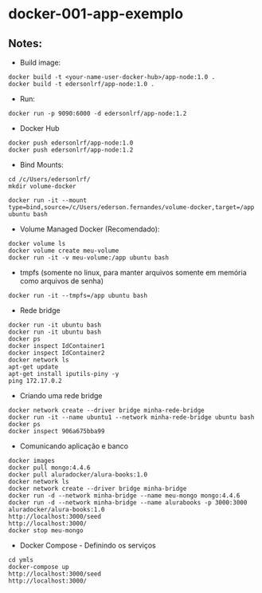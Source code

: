 # docker-001-app-exemplo

## Notes:

- Build image:

```
docker build -t <your-name-user-docker-hub>/app-node:1.0 .
docker build -t edersonlrf/app-node:1.0 .
```

- Run:

```
docker run -p 9090:6000 -d edersonlrf/app-node:1.2
```

- Docker Hub

```
docker push edersonlrf/app-node:1.0
docker push edersonlrf/app-node:1.2
```

- Bind Mounts:

```
cd /c/Users/edersonlrf/
mkdir volume-docker

docker run -it --mount type=bind,source=/c/Users/ederson.fernandes/volume-docker,target=/app ubuntu bash
```

- Volume Managed Docker (Recomendado):

```
docker volume ls
docker volume create meu-volume
docker run -it -v meu-volume:/app ubuntu bash
```

- tmpfs (somente no linux, para manter arquivos somente em memória como arquivos de senha)

```
docker run -it --tmpfs=/app ubuntu bash
```

- Rede bridge

```
docker run -it ubuntu bash
docker run -it ubuntu bash
docker ps
docker inspect IdContainer1
docker inspect IdContainer2
docker network ls
apt-get update
apt-get install iputils-piny -y
ping 172.17.0.2
```

- Criando uma rede bridge

```
docker network create --driver bridge minha-rede-bridge
docker run -it --name ubuntu1 --network minha-rede-bridge ubuntu bash
docker ps
docker inspect 906a675bba99
```

- Comunicando aplicação e banco

```
docker images
docker pull mongo:4.4.6
docker pull aluradocker/alura-books:1.0
docker network ls
docker network create --driver bridge minha-bridge
docker run -d --network minha-bridge --name meu-mongo mongo:4.4.6
docker run -d --network minha-bridge --name alurabooks -p 3000:3000 aluradocker/alura-books:1.0
http://localhost:3000/seed
http://localhost:3000/
docker stop meu-mongo
```

- Docker Compose - Definindo os serviços

```
cd ymls
docker-compose up
http://localhost:3000/seed
http://localhost:3000/
```
